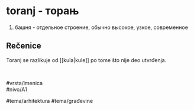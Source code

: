 # toranj - торањ

1. башня - отдельное строение, обычно высокое, узкое, современное

## Rečenice

Toranj se razlikuje od [[kula|kule]] po tome što nije deo utvrđenja.

<br>

#vrsta/imenica  
#nivo/A1  

#tema/arhitektura
#tema/građevine
